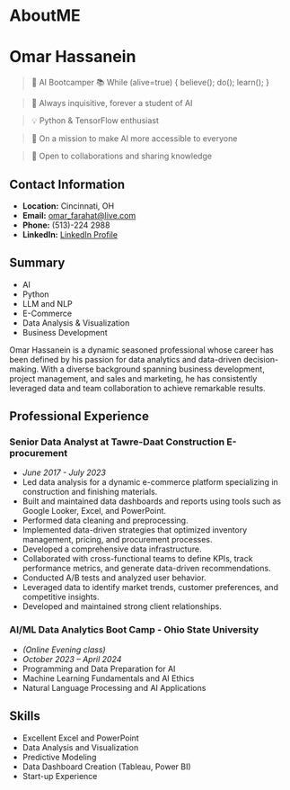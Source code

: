# AboutME
# Omar Hassanein

>🤖 AI Bootcamper 
>📚 While (alive=true) { believe(); do(); learn(); }

>🔭 Always inquisitive, forever a student of AI

>💡 Python & TensorFlow enthusiast

>🌟 On a mission to make AI more accessible to everyone

>🤝 Open to collaborations and sharing knowledge


## Contact Information
- **Location:** Cincinnati, OH
- **Email:** omar_farahat@live.com
- **Phone:** (513)-224 2988
- **LinkedIn:** [LinkedIn Profile](https://www.linkedin.com/in/omar-hassanein-46401828)

## Summary
- AI
- Python
- LLM and NLP
- E-Commerce
- Data Analysis & Visualization
- Business Development

Omar Hassanein is a dynamic seasoned professional whose career has been defined by his passion for data analytics and data-driven decision-making. With a diverse background spanning business development, project management, and sales and marketing, he has consistently leveraged data and team collaboration to achieve remarkable results.

## Professional Experience

### Senior Data Analyst at Tawre-Daat Construction E-procurement
- *June 2017 - July 2023*
- Led data analysis for a dynamic e-commerce platform specializing in construction and finishing materials.
- Built and maintained data dashboards and reports using tools such as Google Looker, Excel, and PowerPoint.
- Performed data cleaning and preprocessing.
- Implemented data-driven strategies that optimized inventory management, pricing, and procurement processes.
- Developed a comprehensive data infrastructure.
- Collaborated with cross-functional teams to define KPIs, track performance metrics, and generate data-driven recommendations.
- Conducted A/B tests and analyzed user behavior.
- Leveraged data to identify market trends, customer preferences, and competitive insights.
- Developed and maintained strong client relationships.

### AI/ML Data Analytics Boot Camp - Ohio State University
- *(Online Evening class)*
- *October 2023 – April 2024*
- Programming and Data Preparation for AI
- Machine Learning Fundamentals and AI Ethics
- Natural Language Processing and AI Applications


## Skills
- Excellent Excel and PowerPoint
- Data Analysis and Visualization
- Predictive Modeling
- Data Dashboard Creation (Tableau, Power BI)
- Start-up Experience
